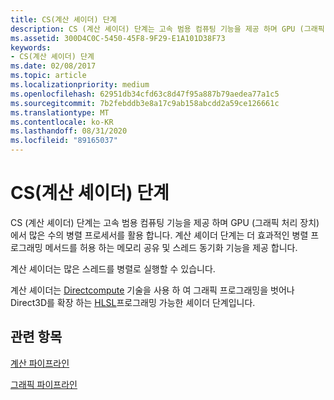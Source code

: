 ```yaml
---
title: CS(계산 셰이더) 단계
description: CS (계산 셰이더) 단계는 고속 범용 컴퓨팅 기능을 제공 하며 GPU (그래픽 처리 장치)에서 많은 수의 병렬 프로세서를 활용 합니다.
ms.assetid: 300D4C0C-5450-45F8-9F29-E1A101D38F73
keywords:
- CS(계산 셰이더) 단계
ms.date: 02/08/2017
ms.topic: article
ms.localizationpriority: medium
ms.openlocfilehash: 62951db34cfd63c8d47f95a887b79aedea77a1c5
ms.sourcegitcommit: 7b2febddb3e8a17c9ab158abcdd2a59ce126661c
ms.translationtype: MT
ms.contentlocale: ko-KR
ms.lasthandoff: 08/31/2020
ms.locfileid: "89165037"
---
```

# <a name="compute-shader-cs-stage"></a>CS(계산 셰이더) 단계


CS (계산 셰이더) 단계는 고속 범용 컴퓨팅 기능을 제공 하며 GPU (그래픽 처리 장치)에서 많은 수의 병렬 프로세서를 활용 합니다. 계산 셰이더 단계는 더 효과적인 병렬 프로그래밍 메서드를 허용 하는 메모리 공유 및 스레드 동기화 기능을 제공 합니다.

계산 셰이더는 많은 스레드를 병렬로 실행할 수 있습니다.

계산 셰이더는 [Directcompute](https://blogs.msdn.com/b/chuckw/archive/2010/07/14/directcompute.aspx) 기술을 사용 하 여 그래픽 프로그래밍을 벗어나 Direct3D를 확장 하는 [HLSL](/windows/desktop/direct3dhlsl/dx-graphics-hlsl)프로그래밍 가능한 셰이더 단계입니다.

## <a name="span-idrelated-topicsspanrelated-topics"></a><span id="related-topics"></span>관련 항목


[계산 파이프라인](compute-pipeline.md)

[그래픽 파이프라인](graphics-pipeline.md)

 

 